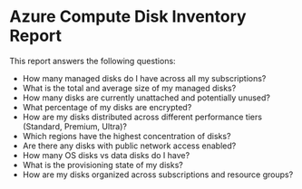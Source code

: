 # Azure Compute Disk Inventory Report

This report answers the following questions:

- How many managed disks do I have across all my subscriptions?
- What is the total and average size of my managed disks?
- How many disks are currently unattached and potentially unused?
- What percentage of my disks are encrypted?
- How are my disks distributed across different performance tiers (Standard, Premium, Ultra)?
- Which regions have the highest concentration of disks?
- Are there any disks with public network access enabled?
- How many OS disks vs data disks do I have?
- What is the provisioning state of my disks?
- How are my disks organized across subscriptions and resource groups?
